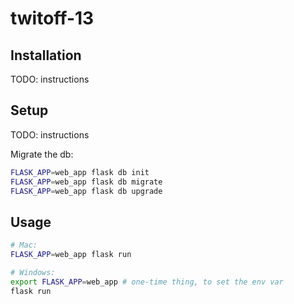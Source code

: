 # twitoff-13

## Installation

TODO: instructions

## Setup

TODO: instructions

Migrate the db:

```sh
FLASK_APP=web_app flask db init
FLASK_APP=web_app flask db migrate
FLASK_APP=web_app flask db upgrade
```

## Usage

```sh
# Mac:
FLASK_APP=web_app flask run

# Windows:
export FLASK_APP=web_app # one-time thing, to set the env var
flask run
```
